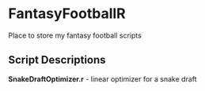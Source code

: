 # FantasyFootballR
Place to store my fantasy football scripts

## Script Descriptions
__SnakeDraftOptimizer.r__ - linear optimizer for a snake draft
